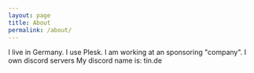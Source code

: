 ```yaml
---
layout: page
title: About
permalink: /about/
---
```


I live in Germany.
I use Plesk.
I am working at an sponsoring "company".
I own discord servers
My discord name is: tin.de
